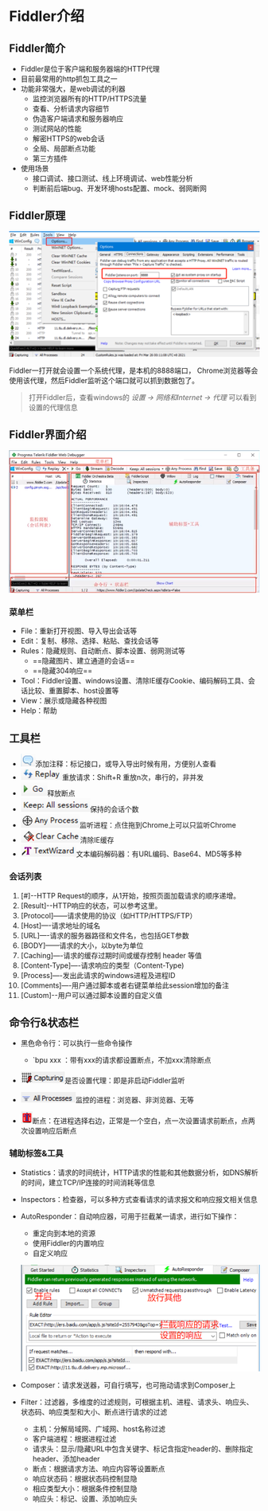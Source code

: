 # Fiddler介绍

## Fiddler简介

- Fiddler是位于客户端和服务器端的HTTP代理
- 目前最常用的http抓包工具之一
- 功能非常强大，是web调试的利器
  - 监控浏览器所有的HTTP/HTTPS流量
  - 查看、分析请求内容细节
  - 伪造客户端请求和服务器响应
  - 测试网站的性能
  - 解密HTTPS的web会话
  - 全局、局部断点功能
  - 第三方插件
- 使用场景
  - 接口调试、接口测试、线上环境调试、web性能分析
  - 判断前后端bug、开发环境hosts配置、mock、弱网断网

## Fiddler原理

![image-20210326002135375](assets/image-20210326002135375.png)

Fiddler一打开就会设置一个系统代理，是本机的8888端口， Chrome浏览器等会使用该代理，然后Fiddler监听这个端口就可以抓到数据包了。

> 打开Fiddler后，查看windows的 *设置 -> 网络和Internet -> 代理*  可以看到设置的代理信息

##  Fiddler界面介绍

![image-20210326010118621](assets/image-20210326010118621.png)

### 菜单栏

- File：重新打开视图、导入导出会话等
- Edit：复制、移除、选择、粘贴、查找会话等
- Rules：隐藏规则、自动断点、脚本设置、弱网测试等
  - ==隐藏图片、建立通道的会话==
  - ==隐藏304响应==
- Tool：Fiddler设置、windows设置、清除IE缓存Cookie、编码解码工具、会话比较、重置脚本、host设置等
- View：展示或隐藏各种视图
- Help：帮助

## 工具栏

- <img src='assets/image-20210326011842556.png'/>添加注释：标记接口，或导入导出时候有用，方便别人查看
- <img src='assets/image-20210326012346285.png'/>重放请求：Shift+R 重放n次，串行的，非并发
- <img src='assets/image-20210326012605937.png'/>释放断点
- <img src='assets/image-20210326012648567.png'/>保持的会话个数
- <img src='assets/image-20210326012722347.png'/>监听进程：点住拖到Chrome上可以只监听Chrome
- <img src='assets/image-20210326012930052.png'/>清除IE缓存
- <img src='assets/image-20210326013025362.png'/>文本编码解码器：有URL编码、Base64、MD5等多种

### 会话列表

1. [#]--HTTP Request的顺序，从1开始，按照页面加载请求的顺序递增。
2. [Result]--HTTP响应的状态，可以参考这里。
3. [Protocol]——请求使用的协议（如HTTP/HTTPS/FTP）
4. [Host]—-请求地址的域名
5. [URL]—-请求的服务器路径和文件名，也包括GET参数
6. [BODY]——请求的大小，以byte为单位
7. [Caching]—-请求的缓存过期时间或缓存控制 header 等值
8. [Content-Type]—-请求响应的类型（Content-Type)
9. [Process]—-发出此请求的windows进程及进程ID
10. [Comments]—-用户通过脚本或者右键菜单给此session增加的备注
11. [Custom]--用户可以通过脚本设置的自定义值

## 命令行&状态栏

- 黑色命令行：可以执行一些命令操作
  
  - `bpu xxx ：带有xxx的请求都设置断点，不加xxx清除断点
- <img src='assets/image-20210326014454221.png'/>是否设置代理：即是非启动Fiddler监听
- <img src='assets/image-20210326014608457.png'/>监控的进程：浏览器、非浏览器、无等
- <img src='assets/image-20210326014900784.png'/>断点：在进程选择右边，正常是一个空白，点一次设置请求前断点，点两次设置响应后断点

### 辅助标签&工具

- Statistics：请求的时间统计，HTTP请求的性能和其他数据分析，如DNS解析的时间，建立TCP/IP连接的时间消耗等信息

- Inspectors：检查器，可以多种方式查看请求的请求报文和响应报文相关信息

- AutoResponder：自动响应器，可用于拦截某一请求，进行如下操作：

  - 重定向到本地的资源
  - 使用Fiddler的内置响应
  - 自定义响应

  ![image-20210326020842862](assets/image-20210326020842862.png)

- Composer：请求发送器，可自行填写，也可拖动请求到Composer上

- Filter：过滤器，多维度的过滤规则，可根据主机、进程、请求头、响应头、状态码、响应类型和大小、断点进行请求的过滤

  - 主机：分解局域网、广域网、host名称过滤
  - 客户端进程：根据进程过滤
  - 请求头：显示/隐藏URL中包含关键字、标记含指定header的、删除指定header、添加header
  - 断点：根据请求方法、响应内容等设置断点
  - 响应状态码：根据状态码控制显隐
  - 相应类型大小：根据条件控制显隐
  - 响应头：标记、设置、添加响应头
    